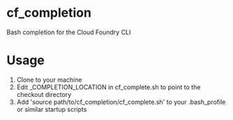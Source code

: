 cf_completion
=============

Bash completion for the Cloud Foundry CLI

Usage
=====

1. Clone to your machine
1. Edit _COMPLETION_LOCATION in cf_complete.sh to point to the checkout directory
1. Add 'source path/to/cf_completion/cf_complete.sh' to your .bash_profile or similar startup scripts

